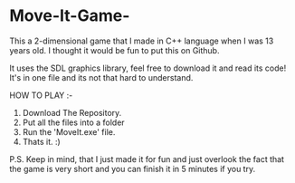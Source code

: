 # Move-It-Game-

This a 2-dimensional game that I made in C++ language when I was 13 years old.
I thought it would be fun to put this on Github.

It uses the SDL graphics library, feel free to download it and read its code! It's in one file and its not that hard to understand.

HOW TO PLAY :-

1. Download The Repository.
2. Put all the files into a folder
3. Run the 'MoveIt.exe' file.
4. Thats it. :)

P.S. Keep in mind, that I just made it for fun and just overlook the fact that the game is very short and
you can finish it in 5 minutes if you try.

